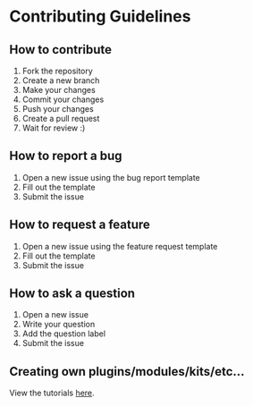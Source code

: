 # Contributing Guidelines

## How to contribute
1. Fork the repository
2. Create a new branch
3. Make your changes
4. Commit your changes
5. Push your changes
6. Create a pull request
7. Wait for review :)

## How to report a bug
1. Open a new issue using the bug report template
2. Fill out the template
3. Submit the issue

## How to request a feature
1. Open a new issue using the feature request template
2. Fill out the template
3. Submit the issue

## How to ask a question
1. Open a new issue
2. Write your question
3. Add the question label
4. Submit the issue

## Creating own plugins/modules/kits/etc...
View the tutorials [here](https://screamz2k.gitbook.io/phoenixc2/developer-reference).